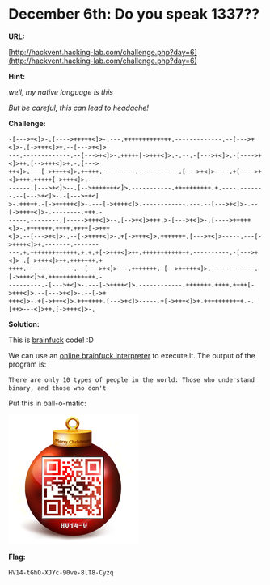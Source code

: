 # December 6th: **Do you speak 1337??**

**URL:** 

[http://hackvent.hacking-lab.com/challenge.php?day=6](http://hackvent.hacking-lab.com/challenge.php?day=6)

**Hint:**  

*well, my native language is this*  

*But be careful, this can lead to headache!*

**Challenge:**  

```
-[--->+<]>-.[---->+++++<]>-.---.+++++++++++++.-------------.--[--->+<]>-.[->+++<]>+.--[--->+<]>
---.-------------.--[--->+<]>-.+++++[->+++<]>.-.--.-[--->+<]>.-[---->+<]>++.[-->+++<]>+.-.[--->
++<]>.---[->++++<]>.+++++.---------.-----------.[--->+<]>----.+[---->+<]>+++.+++++[->+++<]>.---
------.[--->+<]>--.[-->+++++++<]>.-----------.++++++++++.+.----.-------.--[--->+<]>-.-[--->++<]
>-.+++++.-[->+++++<]>-.---[->++++<]>.------------.---.--[--->+<]>-.--[->++++<]>-.--------.+++.-
-----.--------.[----->+++<]>--.[-->+<]>+++.>-[--->+<]>-.[---->+++++<]>-.+++++++.++++.++++[->+++
<]>.--[--->+<]>-.--[->++++<]>-.+[->+++<]>.+++++++.[--->+<]>-----.---[->++++<]>+.-------.-------
---.+.+++++++++++++.+.+.+[->+++<]>++.+++++++++++++.----------.-[--->+<]>-.[->+++<]>++.+++++++.+
++++.-------------.--[--->+<]>---.+++++++.-[-->+++++<]>.------------.[->+++<]>+.+++++++++++++.-
---------.-[--->+<]>-.---[->++++<]>.------------.+++++++.++++.++++[->+++<]>.--[--->+<]>-.--[->+
+++<]>-.+[->+++<]>.+++++++.[--->+<]>-----.+[->+++<]>+.+++++++++++.-.[++>---<]>++.[->+++<]>-. 
```

**Solution:**  
  
This is [brainfuck](http://esolangs.org/wiki/brainfuck) code! :D 

We can use an [online brainfuck interpreter](http://esoteric.sange.fi/brainfuck/impl/interp/i.html) to execute it. 
The output of the program is:

```
There are only 10 types of people in the world: Those who understand binary, and those who don't
```

Put this in ball-o-matic: 


![](images/_N3tLF7hduqhqIgYjCoF.png) 


**Flag:**  

```
HV14-tGhO-XJYc-90ve-8lT8-Cyzq
```
